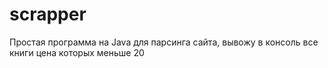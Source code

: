 # scrapper
Простая программа на Java для парсинга сайта, вывожу в консоль все книги цена которых меньше 20
